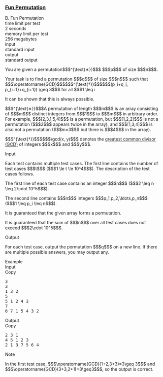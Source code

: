 <h3><a href="https://codeforces.com/contest/2137/problem/B" target="_blank" rel="noopener noreferrer">Fun Permutation</a></h3>

<div class="header"><div class="title">B. Fun Permutation</div><div class="time-limit"><div class="property-title">time limit per test</div>2 seconds</div><div class="memory-limit"><div class="property-title">memory limit per test</div>256 megabytes</div><div class="input-file input-standard"><div class="property-title">input</div>standard input</div><div class="output-file output-standard"><div class="property-title">output</div>standard output</div></div><div><p>  </p><p>You are given a permutation$$$^{\text{∗}}$$$ $$$p$$$ of size $$$n$$$. </p><p>Your task is to find a permutation $$$q$$$ of size $$$n$$$ such that $$$\operatorname{GCD}$$$$$$^{\text{†}}$$$$$$(p_i+q_i, p_{i+1}+q_{i+1}) \geq 3$$$ for all $$$1 \leq i<n$$$. In other words, the greatest common divisor of the sum of any two adjacent positions should be at least $$$3$$$. </p><p>It can be shown that this is always possible.</p><div class="statement-footnote"><p>$$$^{\text{∗}}$$$A permutation of length $$$m$$$ is an array consisting of $$$m$$$ distinct integers from $$$1$$$ to $$$m$$$ in arbitrary order. For example, $$$[2,3,1,5,4]$$$ is a permutation, but $$$[1,2,2]$$$ is not a permutation ($$$2$$$ appears twice in the array), and $$$[1,3,4]$$$ is also not a permutation ($$$m=3$$$ but there is $$$4$$$ in the array). </p><p>$$$^{\text{†}}$$$$$$\gcd(x, y)$$$ denotes the <a href="https://en.wikipedia.org/wiki/Greatest_common_divisor">greatest common divisor (GCD)</a> of integers $$$x$$$ and $$$y$$$. </p></div></div><div class="input-specification"><div class="section-title">Input</div><p>Each test contains multiple test cases. The first line contains the number of test cases $$$t$$$ ($$$1 \le t \le 10^4$$$). The description of the test cases follows. </p><p>The first line of each test case contains an integer $$$n$$$ ($$$2 \leq n \leq 2\cdot 10^5$$$).</p><p>The second line contains $$$n$$$ integers $$$p_1,p_2,\ldots,p_n$$$ ($$$1 \leq p_i \leq n$$$).</p><p>It is guaranteed that the given array forms a permutation.</p><p>It is guaranteed that the sum of $$$n$$$ over all test cases does not exceed $$$2\cdot 10^5$$$.</p></div><div class="output-specification"><div class="section-title">Output</div><p>For each test case, output the permutation $$$q$$$ on a new line. If there are multiple possible answers, you may output any.</p></div><div class="sample-tests"><div class="section-title">Example</div><div class="sample-test"><div class="input"><div class="title">Input<div title="Copy" data-clipboard-target="#id006013656908060899" id="id009287981283162227" class="input-output-copier">Copy</div></div><pre id="id006013656908060899"><div class="test-example-line test-example-line-even test-example-line-0">3</div><div class="test-example-line test-example-line-odd test-example-line-1">3</div><div class="test-example-line test-example-line-odd test-example-line-1">1 3 2</div><div class="test-example-line test-example-line-even test-example-line-2">5</div><div class="test-example-line test-example-line-even test-example-line-2">5 1 2 4 3</div><div class="test-example-line test-example-line-odd test-example-line-3">7</div><div class="test-example-line test-example-line-odd test-example-line-3">6 7 1 5 4 3 2</div></pre></div><div class="output"><div class="title">Output<div title="Copy" data-clipboard-target="#id000004587714366127704" id="id0039406604004457624" class="input-output-copier">Copy</div></div><pre id="id000004587714366127704">2 3 1
4 5 1 2 3
2 1 3 7 5 6 4
</pre></div></div></div><div class="note"><div class="section-title">Note</div><p>In the first test case, $$$\operatorname{GCD}(1+2,3+3)=3\geq 3$$$ and $$$\operatorname{GCD}(3+3,2+1)=3\geq3$$$, so the output is correct.</p></div>